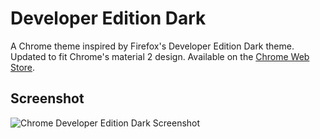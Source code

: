# Developer Edition Dark
A Chrome theme inspired by Firefox's Developer Edition Dark theme. Updated to fit Chrome's material 2 design. Available on the [Chrome Web Store](https://chrome.google.com/webstore/detail/developer-edition-dark/lglfmldlfmbbehalkgiglehhjblbfcjo "Developer Edition Dark on the Chrome Web Store").

## Screenshot
![Chrome Developer Edition Dark Screenshot](https://i.imgur.com/2L2yJHj.png)
